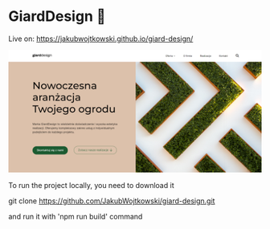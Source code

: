 # GiardDesign 🌳

Live on: https://jakubwojtkowski.github.io/giard-design/

![giard-design data](/public/images/giarddesign.png?raw=true "GiardDesign")


To run the project locally, you need to download it


git clone https://github.com/JakubWojtkowski/giard-design.git


and run it with 'npm run build' command

